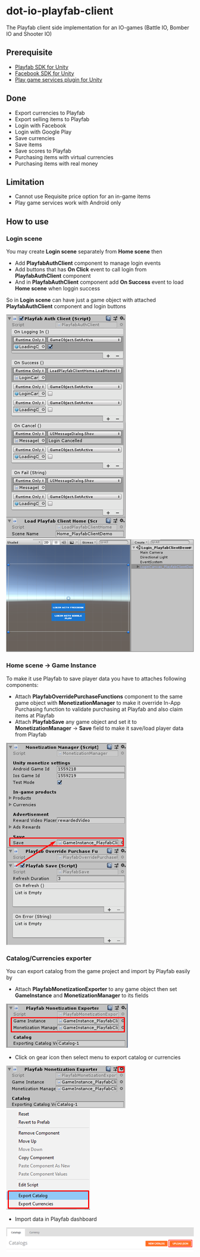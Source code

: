 # dot-io-playfab-client
The Playfab client side implementation for an IO-games (Battle IO, Bomber IO and Shooter IO)

## Prerequisite
- [Playfab SDK for Unity](https://api.playfab.com/sdks/unity)
- [Facebook SDK for Unity](https://developers.facebook.com/docs/unity/downloads)
- [Play game services plugin for Unity](https://github.com/playgameservices/play-games-plugin-for-unity/tree/android-java-client/current-build)

## Done
- Export currencies to Playfab
- Export selling items to Playfab
- Login with Facebook
- Login with Google Play
- Save currencies
- Save items
- Save scores to Playfab
- Purchasing items with virtual currencies
- Purchasing items with real money

## Limitation
- Cannot use Requisite price option for an in-game items
- Play game services work with Android only

## How to use
### Login scene
You may create **Login scene** separately from **Home scene** then 
- Add **PlayfabAuthClient** component to manage login events
- Add buttons that has **On Click** event to call login from **PlayfabAuthClient** component
- And in **PlayfabAuthClient** component add **On Success** event to load **Home scene** when loggin success

So in **Login scene** can have just a game object with attached **PlayfabAuthClient** component and login buttons 

![](./Screenshots/1.png)
![](./Screenshots/2.png)

### Home scene → Game Instance
To make it use Playfab to save player data you have to attaches following components:
- Attach **PlayfabOverridePurchaseFunctions** component to the same game object with **MonetizationManager** to make it override In-App Purchasing function to validate purchasing at Playfab and also claim items at Playfab
- Attach **PlayfabSave** any game object and set it to **MonetizationManager** → **Save** field to make it save/load player data from Playfab

![](./Screenshots/3.png)

### Catalog/Currencies exporter
You can export catalog from the game project and import by Playfab easily by
- Attach **PlayfabMonetizationExporter** to any game object then set **GameInstance** and **MonetizationManager** to its fields

![](./Screenshots/4.png)

- Click on gear icon then select menu to export catalog or currencies

![](./Screenshots/5.png)
![](./Screenshots/6.png)

- Import data in Playfab dashboard

![](./Screenshots/7.png)
